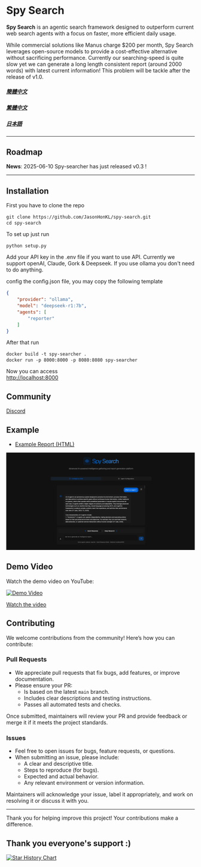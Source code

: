 # Spy Search

**Spy Search** is an agentic search framework designed to outperform current web search agents with a focus on faster, more efficient daily usage.

While commercial solutions like Manus charge $200 per month, Spy Search leverages open-source models to provide a cost-effective alternative without sacrificing performance.
Currently our searching-speed is quite slow yet we can generate a long length consistent report (around 2000 words) with latest current information! This problem will be tackle after the release of v1.0. 

##### [簡體中文](./docs/ch_simplify.md) 
##### [繁體中文](./docs/ch_complex.md)
##### [日本語](./docs/jap.md)
---

## Roadmap
**News**: 2025-06-10 Spy-searcher has just released v0.3 ! 

---

## Installation
First you have to clone the repo
```shell
git clone https://github.com/JasonHonKL/spy-search.git
cd spy-search
```

To set up just run 
```shell
python setup.py
```

Add your API key in the .env file if you want to use API. Currently we support openAI, Claude, Gork & Deepseek. If you use ollama you don't need to do anything. 

config the config.json file, you may copy the following template
```json
{
    "provider": "ollama",
    "model": "deepseek-r1:7b",
    "agents": [
        "reporter"
    ]
}
```

After that run 
```shell
docker build -t spy-searcher .   
docker run -p 8000:8000 -p 8080:8080 spy-searcher
```

Now you can access  
[http://localhost:8000](http://localhost:8080)


## Community 
[Discord](https://discord.gg/rrsMgBdJJt)


## Example 

- [Example Report (HTML)](./docs/examples/example_report.html)

![Example Search](./docs/examples/example_search.png)

## Demo Video

Watch the demo video on YouTube:

[![Demo Video](https://img.youtube.com/vi/Dgb33BHtRwQ/0.jpg)](https://youtu.be/Dgb33BHtRwQ)


[Watch the video](https://www.youtube.com/watch?v=JsYQGQou3sM)


## Contributing

We welcome contributions from the community! Here’s how you can contribute:

### Pull Requests

- We appreciate pull requests that fix bugs, add features, or improve documentation.
- Please ensure your PR:
  - Is based on the latest `main` branch.
  - Includes clear descriptions and testing instructions.
  - Passes all automated tests and checks.

Once submitted, maintainers will review your PR and provide feedback or merge it if it meets the project standards.

### Issues

- Feel free to open issues for bugs, feature requests, or questions.
- When submitting an issue, please include:
  - A clear and descriptive title.
  - Steps to reproduce (for bugs).
  - Expected and actual behavior.
  - Any relevant environment or version information.

Maintainers will acknowledge your issue, label it appropriately, and work on resolving it or discuss it with you.

---

Thank you for helping improve this project! Your contributions make a difference.


## Thank you everyone's support :) 
[![Star History Chart](https://api.star-history.com/svg?repos=JasonHonKL/spy-search&type=Date)](https://star-history.com/#JasonHonKL/spy-search&Date)
